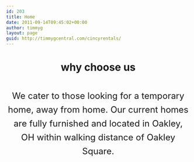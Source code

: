 ```yaml
---
id: 203
title: Home
date: 2011-09-14T09:45:02+00:00
author: timmyg
layout: page
guid: http://timmygcentral.com/cincyrentals/
---
```

<h1 style="text-align: center;">
  why choose us
</h1>

<div class="page" title="Page 1">
  <div class="section">
    <div class="layoutArea">
      <div class="column">
        <p style="font-size: 24px;line-height: 38px;text-align: center;margin-bottom: 150px;">
          We cater to those looking for a temporary home, away from home. Our current homes are fully furnished and located in Oakley, OH within walking distance of Oakley Square.
        </p>
      </div>
    </div>
  </div>
</div>
